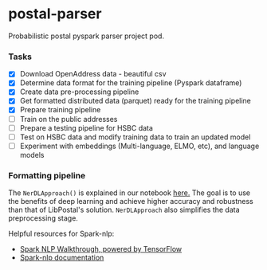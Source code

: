 # postal-parser
Probabilistic postal pyspark parser project pod.

### Tasks

- [x] Download OpenAddress data - beautiful csv
- [x] Determine data format for the training pipeline (Pyspark dataframe)
- [x] Create data pre-processing pipeline
- [x] Get formatted distributed data (parquet) ready for the training pipeline  
- [x] Prepare training pipeline
- [ ] Train on the public addresses
- [ ] Prepare a testing pipeline for HSBC data
- [ ] Test on HSBC data and modify training data to train an updated model
- [ ] Experiment with embeddings (Multi-language, ELMO, etc), and language models 

### Formatting pipeline
The `NerDLApproach()` is explained in our notebook [here.](https://github.com/Beaver-2020/postal-parser/blob/master/training/NERDLApproach.ipynb) The goal is to use the benefits of deep learning and achieve higher accuracy and robustness than that of LibPostal's solution. `NerDLApproach` also simplifies the data preprocessing stage.

Helpful resources for Spark-nlp:
 - [Spark NLP Walkthrough, powered by TensorFlow](https://medium.com/@saif1988/spark-nlp-walkthrough-powered-by-tensorflow-9965538663fd)
 - [Spark-nlp documentation](https://nlp.johnsnowlabs.com/docs/en/quickstart)


